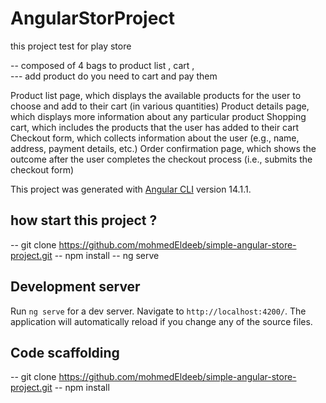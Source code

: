 # AngularStorProject

this project test for play store 

-- composed of 4 bags to product list , cart ,  
--- add product do you need to cart and pay them 

Product list page, which displays the available products for the user to choose and add to their cart (in various quantities)
Product details page, which displays more information about any particular product
Shopping cart, which includes the products that the user has added to their cart
Checkout form, which collects information about the user (e.g., name, address, payment details, etc.)
Order confirmation page, which shows the outcome after the user completes the checkout process (i.e., submits the checkout form)

This project was generated with [Angular CLI](https://github.com/angular/angular-cli) version 14.1.1.

## how start this project ? 
 
 -- git clone https://github.com/mohmedEldeeb/simple-angular-store-project.git
 -- npm install 
 -- ng serve 


## Development server

Run `ng serve` for a dev server. Navigate to `http://localhost:4200/`. The application will automatically reload if you change any of the source files.

## Code scaffolding

-- git clone https://github.com/mohmedEldeeb/simple-angular-store-project.git
-- npm install 